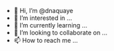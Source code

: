 - 👋 Hi, I’m @dnaquaye
- 👀 I’m interested in ...
- 🌱 I’m currently learning ...
- 💞️ I’m looking to collaborate on ...
- 📫 How to reach me ...

<!---
dnaquaye/dnaquaye is a ✨ special ✨ repository because its `README.md` (this file) appears on your GitHub profile.
You can click the Preview link to take a look at your changes.
--->
